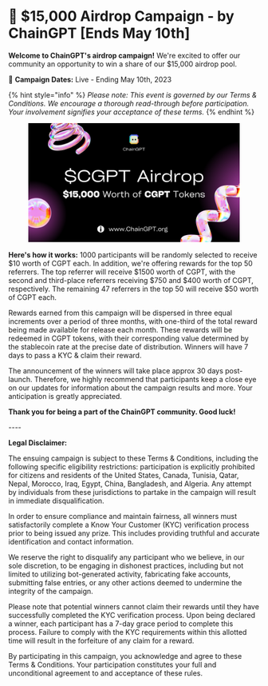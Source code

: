 # 🔴 $15,000 Airdrop Campaign - by ChainGPT \[Ends May 10th]

**Welcome to ChainGPT's airdrop campaign!** We're excited to offer our community an opportunity to win a share of our $15,000 airdrop pool.

📅 **Campaign Dates:** Live - Ending May 10th, 2023

{% hint style="info" %}
_Please note: This event is governed by our Terms & Conditions. We encourage a thorough read-through before participation. Your involvement signifies your acceptance of these terms._
{% endhint %}

<figure><img src="../../.gitbook/assets/8.png" alt=""><figcaption></figcaption></figure>

**Here's how it works:** 1000 participants will be randomly selected to receive $10 worth of CGPT each. In addition, we're offering rewards for the top 50 referrers. The top referrer will receive $1500 worth of CGPT, with the second and third-place referrers receiving $750 and $400 worth of CGPT, respectively. The remaining 47 referrers in the top 50 will receive $50 worth of CGPT each.

Rewards earned from this campaign will be dispersed in three equal increments over a period of three months, with one-third of the total reward being made available for release each month. These rewards will be redeemed in CGPT tokens, with their corresponding value determined by the stablecoin rate at the precise date of distribution. Winners will have 7 days to pass a KYC & claim their reward.

The announcement of the winners will take place approx 30 days post-launch. Therefore, we highly recommend that participants keep a close eye on our updates for information about the campaign results and more. Your anticipation is greatly appreciated.

**Thank you for being a part of the ChainGPT community. Good luck!**

_----_

**Legal Disclaimer:**

The ensuing campaign is subject to these Terms & Conditions, including the following specific eligibility restrictions: participation is explicitly prohibited for citizens and residents of the United States, Canada, Tunisia, Qatar, Nepal, Morocco, Iraq, Egypt, China, Bangladesh, and Algeria. Any attempt by individuals from these jurisdictions to partake in the campaign will result in immediate disqualification.

In order to ensure compliance and maintain fairness, all winners must satisfactorily complete a Know Your Customer (KYC) verification process prior to being issued any prize. This includes providing truthful and accurate identification and contact information.

We reserve the right to disqualify any participant who we believe, in our sole discretion, to be engaging in dishonest practices, including but not limited to utilizing bot-generated activity, fabricating fake accounts, submitting false entries, or any other actions deemed to undermine the integrity of the campaign.

Please note that potential winners cannot claim their rewards until they have successfully completed the KYC verification process. Upon being declared a winner, each participant has a 7-day grace period to complete this process. Failure to comply with the KYC requirements within this allotted time will result in the forfeiture of any claim for a reward.

By participating in this campaign, you acknowledge and agree to these Terms & Conditions. Your participation constitutes your full and unconditional agreement to and acceptance of these rules.
